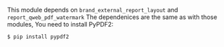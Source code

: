 This module depends on `brand_external_report_layout` and `report_qweb_pdf_watermark`
The dependenices are the same as with those modules, You need to install PyPDF2:

    $ pip install pypdf2
